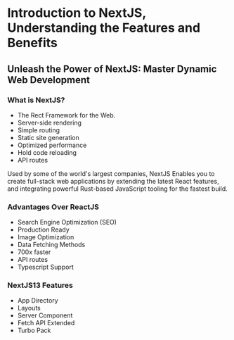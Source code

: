 # Introduction to NextJS, Understanding the Features and Benefits

## Unleash the Power of NextJS: Master Dynamic Web Development

### What is NextJS?

- The Rect Framework for the Web.
- Server-side rendering
- Simple routing
- Static site generation
- Optimized performance
- Hold code reloading
- API routes

Used by some of the world's largest companies, NextJS Enables you to create full-stack web applications by extending the latest React features, and integrating powerful Rust-based JavaScript tooling for the fastest build.

### Advantages Over ReactJS

- Search Engine Optimization (SEO)
- Production Ready
- Image Optimization
- Data Fetching Methods
- 700x faster
- API routes
- Typescript Support

### NextJS13 Features

- App Directory
- Layouts
- Server Component
- Fetch API Extended
- Turbo Pack
